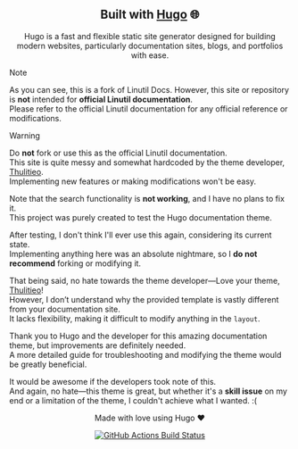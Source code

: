 <div align="center">
  
## Built with [Hugo](https://gohugo.io/) 🌐


<p> Hugo is a fast and flexible static site generator designed for building modern websites, particularly documentation sites, blogs, and portfolios with ease. </p>

</div>

> [!NOTE]
> As you can see, this is a fork of Linutil Docs. However, this site or repository is **not** intended for **official Linutil documentation**.  
> Please refer to the official Linutil documentation for any official reference or modifications.

> [!WARNING]
> Do **not** fork or use this as the official Linutil documentation.  
> This site is quite messy and somewhat hardcoded by the theme developer, [Thulitieo](https://github.com/thuliteio/getdoks.org/).  
> Implementing new features or making modifications won't be easy.

Note that the search functionality is **not working**, and I have no plans to fix it.  
This project was purely created to test the Hugo documentation theme.

After testing, I don't think I'll ever use this again, considering its current state.  
Implementing anything here was an absolute nightmare, so I **do not recommend** forking or modifying it.

That being said, no hate towards the theme developer—Love your theme, [Thulitieo](https://github.com/thuliteio/getdoks.org/)!  
However, I don’t understand why the provided template is vastly different from your documentation site.  
It lacks flexibility, making it difficult to modify anything in the `layout`.

Thank you to Hugo and the developer for this amazing documentation theme, but improvements are definitely needed.  
A more detailed guide for troubleshooting and modifying the theme would be greatly beneficial.

It would be awesome if the developers took note of this.  
And again, no hate—this theme is great, but whether it's a **skill issue** on my end or a limitation of the theme, I couldn't achieve what I wanted. :(

<div align="center">
Made with love using Hugo ❤️

[![GitHub Actions Build Status][check]][link]

</div>

[check]: https://github.com/harilvfs/linutil-docs/actions/workflows/deploy.yml/badge.svg  
[link]: https://github.com/harilvfs/linutil-docs/actions/workflows/deploy.yml
